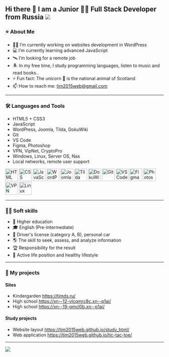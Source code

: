 ## Hi there 👋 I am a Junior :student: Full Stack Developer from Russia ![](https://komarev.com/ghpvc/?username=your-github-Tim2015web&color=blue&style=flat-square)

### ⭐ About Me

- :man_technologist: I’m currently working on websites development in WordPress
- :computer: I’m currently learning advanced JavaScript
- :artificial_satellite: I’m looking for a remote job
- :desert_island: In my free time, I study programming languages, listen to music and read books..
- ⚡ Fun fact: The unicorn 🦄 is the national animal of Scotland
- 📫 How to reach me: tim2015web@gmail.com

---

### 🛠️ Languages and Tools

- HTML5 + CSS3
- JavaScript
- WordPress, Joomla, Tilda, DokuWiki
- Git
- VS Code
- Figma, Photoshop
- VPN, VipNet, CryptoPro
- Windows, Linux, Server OS, Nas
- Local networks, remote user support

<div>
  <img src="https://upload.wikimedia.org/wikipedia/commons/6/61/HTML5_logo_and_wordmark.svg" title="HTML5" alt="HTML" height="40"/>
  <img src="https://upload.wikimedia.org/wikipedia/commons/d/d5/CSS3_logo_and_wordmark.svg" title="CSS3" alt="CSS" height="40"/>
  <img src="https://upload.wikimedia.org/wikipedia/commons/9/99/Unofficial_JavaScript_logo_2.svg" title="JavaScript" alt="JavaScript" height="40"/>
  <img src="https://upload.wikimedia.org/wikipedia/commons/0/09/Wordpress-Logo.svg" title="WordPress" alt="WordPress" height="40"/>
  <img src="https://cdn.worldvectorlogo.com/logos/joomla.svg" title="Joomla" alt="Joomla" height="40"/>
  <img src="https://upload.wikimedia.org/wikipedia/commons/d/d6/Tilda_Logo.png" title="Tilda" alt="Tilda" height="40"/>
  <img src="https://upload.wikimedia.org/wikipedia/commons/9/9d/Dokuwiki_logo.svg" title="DokuWiki" alt="DokuWiki" height="40"/>
  <img src="https://upload.wikimedia.org/wikipedia/commons/3/3f/Git_icon.svg" title="Git" alt="Git" height="40"/>
  <img src="https://upload.wikimedia.org/wikipedia/commons/9/9a/Visual_Studio_Code_1.35_icon.svg" title="VS Code" alt="VS Code" height="40"/>
  <img src="https://upload.wikimedia.org/wikipedia/commons/3/33/Figma-logo.svg" title="Figma" alt="Figma" height="40"/>
  <img src="https://upload.wikimedia.org/wikipedia/commons/a/af/Adobe_Photoshop_CC_icon.svg" title="Photoshop" alt="Photoshop" height="40"/>
  <img src="https://cdn.worldvectorlogo.com/logos/openvpn-2.svg" title="VPN" alt="VPN" height="40"/>
  <img src="https://upload.wikimedia.org/wikipedia/commons/f/f1/Icons8_flat_linux.svg" title="Linux" alt="Linux" height="40"/>
</div>

---

### 🏄‍♂️ Soft skills

- 🏫 Higher education
- 🎓 English (Pre-Intermediate)
- 🚗 Driver's license (category A, B), personal car
- 🌎 The skill to seek, assess, and analyze information
- 🏆 Responsibility for the result
- 🥋 Active life position and healthy lifestyle

---

### 💼 My projects

#### Sites
- Kindergarden https://timds.ru/
- High school https://xn--12-vlcqmrc8c.xn--p1ai/
- High school https://xn--19-gmcl0b.xn--p1ai/

#### Study projects

- Website layout https://tim2015web.github.io/study_html/
- Web application https://tim2015web.github.io/tic-tac-toe/

---

![](https://github-profile-summary-cards.vercel.app/api/cards/profile-details?username=Tim2015web&theme=default)

<!--
// Эмодзи
https://github.com/ikatyang/emoji-cheat-sheet/blob/master/README.md
-->
